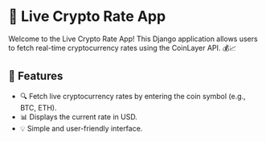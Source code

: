 # 🚀 Live Crypto Rate App

Welcome to the Live Crypto Rate App! This Django application allows users to fetch real-time cryptocurrency rates using the CoinLayer API. 💰📈

## 🌟 Features

- 🔍 Fetch live cryptocurrency rates by entering the coin symbol (e.g., BTC, ETH).
- 📊 Displays the current rate in USD.
- 💡 Simple and user-friendly interface.


